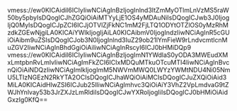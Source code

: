 vmess://ew0KICAidiI6ICIyIiwNCiAgInBzIjogInlnd3ItZmMyOTlmLnVzMS5raW50by5pbyIsDQogICJhZGQiOiAiMTYyLjE1OS4yMDAuNiIsDQogICJwb3J0IjogIjQ0MyIsDQogICJpZCI6ICJjOTVlZjFkNC1mM2FjLTQ1ODYtOTZlOS0yMzRhMzdkZGEwNjgiLA0KICAiYWlkIjogIjAiLA0KICAibmV0IjogIndzIiwNCiAgInR5cGUiOiAibm9uZSIsDQogICJob3N0IjogInlnd3IuZ29ob21lYmFieW9rLndvcmtlcnMuZGV2IiwNCiAgInBhdGgiOiAiIiwNCiAgInRscyI6ICJ0bHMiDQp9
vmess://ew0KICAidiI6ICIyIiwNCiAgInBzIjogImN1YWdlaS0yODA3MWEudXMxLmtpbnRvLmlvIiwNCiAgImFkZCI6ICIxMDQuMTkuOTcuMTI4IiwNCiAgInBvcnQiOiAiNDQzIiwNCiAgImlkIjogImM5NWVmMWQ0LWYzYWMtNDU4Ni05NmU5LTIzNGEzN2RkYTA2OCIsDQogICJhaWQiOiAiMCIsDQogICJuZXQiOiAid3MiLA0KICAidHlwZSI6ICJub25lIiwNCiAgImhvc3QiOiAiY3VhZ2VpLmdvaG9tZWJhYnlvay53b3JrZXJzLmRldiIsDQogICJwYXRoIjogIiIsDQogICJ0bHMiOiAidGxzIg0KfQ==

